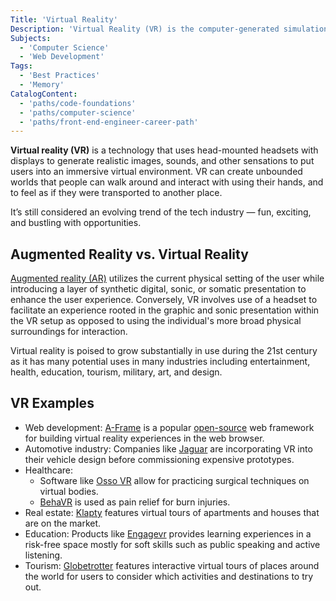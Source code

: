 ```yaml
---
Title: 'Virtual Reality'
Description: 'Virtual Reality (VR) is the computer-generated simulation of a three-dimensional image or environment that can be interacted with in a seemingly real or physical way by a person using special electronic equipment, such as a helmet with a screen inside or gloves fitted with sensors'
Subjects:
  - 'Computer Science'
  - 'Web Development'
Tags:
  - 'Best Practices'
  - 'Memory'
CatalogContent:
  - 'paths/code-foundations'
  - 'paths/computer-science'
  - 'paths/front-end-engineer-career-path'
---
```


**Virtual reality (VR)** is a technology that uses head-mounted headsets with displays to generate realistic images, sounds, and other sensations to put users into an immersive virtual environment. VR can create unbounded worlds that people can walk around and interact with using their hands, and to feel as if they were transported to another place.

It’s still considered an evolving trend of the tech industry — fun, exciting, and bustling with opportunities.

## Augmented Reality vs. Virtual Reality

[Augmented reality (AR)](https://www.codecademy.com/resources/docs/general/augmented-reality) utilizes the current physical setting of the user while introducing a layer of synthetic digital, sonic, or somatic presentation to enhance the user experience. Conversely, VR involves use of a headset to facilitate an experience rooted in the graphic and sonic presentation within the VR setup as opposed to using the individual's more broad physical surroundings for interaction.

Virtual reality is poised to grow substantially in use during the 21st century as it has many potential uses in many industries including entertainment, health, education, tourism, military, art, and design.

## VR Examples

- Web development: [A-Frame](https://www.codecademy.com/learn/learn-a-frame) is a popular [open-source](https://www.codecademy.com/resources/docs/open-source) web framework for building virtual reality experiences in the web browser.
- Automotive industry: Companies like [Jaguar](https://techwireasia.com/2020/02/how-jaguar-land-rover-uses-vr-to-design-and-engineer-new-vehicles/) are incorporating VR into their vehicle design before commissioning expensive prototypes.
- Healthcare:
  - Software like [Osso VR](https://www.ossovr.com/) allow for practicing surgical techniques on virtual bodies.
  - [BehaVR](https://www.behavr.com/) is used as pain relief for burn injuries.
- Real estate: [Klapty](https://www.klapty.com/explore) features virtual tours of apartments and houses that are on the market.
- Education: Products like [Engagevr](https://engagevr.io) provides learning experiences in a risk-free space mostly for soft skills such as public speaking and active listening.
- Tourism: [Globetrotter](https://globetrotter-vr.com/) features interactive virtual tours of places around the world for users to consider which activities and destinations to try out.
